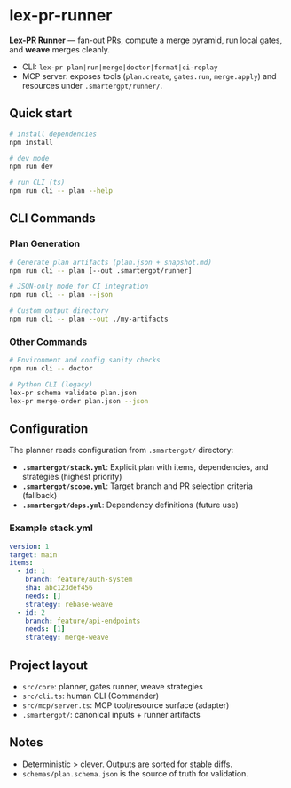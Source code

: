 # lex-pr-runner

**Lex-PR Runner** — fan-out PRs, compute a merge pyramid, run local gates, and **weave** merges cleanly.
- CLI: `lex-pr plan|run|merge|doctor|format|ci-replay`
- MCP server: exposes tools (`plan.create`, `gates.run`, `merge.apply`) and resources under `.smartergpt/runner/`.

## Quick start
```bash
# install dependencies
npm install

# dev mode
npm run dev

# run CLI (ts)
npm run cli -- plan --help
```

## CLI Commands

### Plan Generation
```bash
# Generate plan artifacts (plan.json + snapshot.md)
npm run cli -- plan [--out .smartergpt/runner]

# JSON-only mode for CI integration
npm run cli -- plan --json

# Custom output directory
npm run cli -- plan --out ./my-artifacts
```

### Other Commands
```bash
# Environment and config sanity checks
npm run cli -- doctor

# Python CLI (legacy)
lex-pr schema validate plan.json
lex-pr merge-order plan.json --json
```

## Configuration

The planner reads configuration from `.smartergpt/` directory:

- **`.smartergpt/stack.yml`**: Explicit plan with items, dependencies, and strategies (highest priority)
- **`.smartergpt/scope.yml`**: Target branch and PR selection criteria (fallback)
- **`.smartergpt/deps.yml`**: Dependency definitions (future use)

### Example stack.yml
```yaml
version: 1
target: main
items:
  - id: 1
    branch: feature/auth-system  
    sha: abc123def456
    needs: []
    strategy: rebase-weave
  - id: 2
    branch: feature/api-endpoints
    needs: [1]
    strategy: merge-weave
```

## Project layout
- `src/core`: planner, gates runner, weave strategies
- `src/cli.ts`: human CLI (Commander)
- `src/mcp/server.ts`: MCP tool/resource surface (adapter)
- `.smartergpt/`: canonical inputs + runner artifacts

## Notes
- Deterministic > clever. Outputs are sorted for stable diffs.
- `schemas/plan.schema.json` is the source of truth for validation.